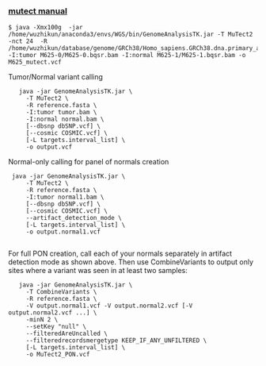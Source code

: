 

### [mutect manual](https://software.broadinstitute.org/gatk/documentation/tooldocs/3.6-0/org_broadinstitute_gatk_tools_walkers_cancer_m2_MuTect2.php)

```
$ java -Xmx100g  -jar /home/wuzhikun/anaconda3/envs/WGS/bin/GenomeAnalysisTK.jar -T MuTect2 -nct 24  -R /home/wuzhikun/database/genome/GRCh38/Homo_sapiens.GRCh38.dna.primary_assembly.fa -I:tumor M625-0/M625-0.bqsr.bam -I:normal M625-1/M625-1.bqsr.bam -o M625_mutect.vcf

```


Tumor/Normal variant calling
```
   java -jar GenomeAnalysisTK.jar \
     -T MuTect2 \
     -R reference.fasta \
     -I:tumor tumor.bam \
     -I:normal normal.bam \
     [--dbsnp dbSNP.vcf] \
     [--cosmic COSMIC.vcf] \
     [-L targets.interval_list] \
     -o output.vcf
```


Normal-only calling for panel of normals creation
```
 java -jar GenomeAnalysisTK.jar \
     -T MuTect2 \
     -R reference.fasta \
     -I:tumor normal1.bam \
     [--dbsnp dbSNP.vcf] \
     [--cosmic COSMIC.vcf] \
     --artifact_detection_mode \
     [-L targets.interval_list] \
     -o output.normal1.vcf
 
```

For full PON creation, call each of your normals separately in artifact detection mode as shown above. Then use CombineVariants to output only sites where a variant was seen in at least two samples:
```
   java -jar GenomeAnalysisTK.jar \
     -T CombineVariants \
     -R reference.fasta \
     -V output.normal1.vcf -V output.normal2.vcf [-V output.normal2.vcf ...] \
     -minN 2 \
     --setKey "null" \
     --filteredAreUncalled \
     --filteredrecordsmergetype KEEP_IF_ANY_UNFILTERED \
     [-L targets.interval_list] \
     -o MuTect2_PON.vcf
 
```
